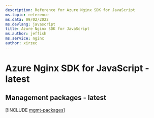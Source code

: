 ```yaml
---
description: Reference for Azure Nginx SDK for JavaScript
ms.topic: reference
ms.data: 09/02/2022
ms.devlang: javascript
title: Azure Nginx SDK for JavaScript
ms.author: jeffish
ms.service: nginx
author: xirzec
---
```

# Azure Nginx SDK for JavaScript - latest

## Management packages - latest
[!INCLUDE [mgmt-packages](nginx-mgmt-index.md)]